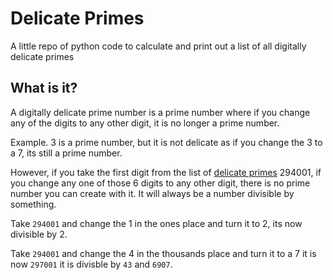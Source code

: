 # Delicate Primes
 A little repo of python code to calculate and print out a list of all digitally delicate primes

## What is it?

A digitally delicate prime number is a prime number where if you change any of the digits to any other digit, it is no longer a prime number.

Example. 3 is a prime number, but it is not delicate as if you change the 3 to a 7, its still a prime number.

However, if you take the first digit from the list of [delicate primes](delicate-primes.txt) 294001, if you change any one of those 6 digits to any other digit, there is no prime number you can create with it. It will always be a number divisible by something.

Take `294001` and change the 1 in the ones place and turn it to 2, its now divisible by 2. 

Take `294001` and change the 4 in the thousands place and turn it to a 7 it is now `297001` it is divisble by `43` and `6907`.